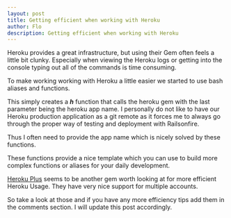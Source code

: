 ```yaml
---
layout: post
title: Getting efficient when working with Heroku
author: Flo
description: Getting efficient when working with Heroku
---
```

Heroku provides a great infrastructure, but using their Gem often feels
a little bit clunky. Especially when viewing the Heroku logs or getting
into the console typing out all of the commands is time consuming.

To make working working with Heroku a little easier we started to use
bash aliases and functions.

<script src="https://gist.github.com/2769640.js?file=bashrc"></script>

This simply creates a ***h*** function that calls the heroku gem with
the last parameter being the heroku app name. I personally do not like to have our
Heroku production application as a git remote as it forces me to always
go through the proper way of testing and deployment with Railsonfire.

Thus I often need to provide the app name which is nicely solved by
these functions.

These functions provide a nice template which you can use to build more complex
functions or aliases for your daily development.

[Heroku Plus](https://github.com/bkuhlmann/heroku_plus) seems to be
another gem worth looking at for more efficient Heroku Usage. They have
very nice support for multiple accounts.

So take a look at those and if you have any more efficiency tips add
them in the comments section. I will update this post accordingly.
